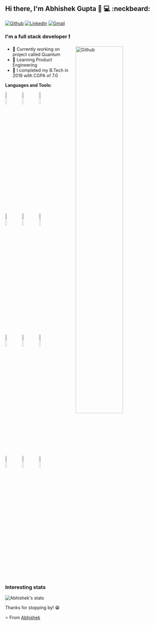 ## Hi there, I'm Abhishek Gupta :wave: :computer: :neckbeard:

[![Github](https://img.shields.io/badge/-Github-000?style=flat&logo=Github&logoColor=white)](https://github.com/guptabhishek4)
[![Linkedin](https://img.shields.io/badge/-LinkedIn-blue?style=flat&logo=Linkedin&logoColor=white)](https://www.linkedin.com/in/abhishek-gupta-b5135897/)
[![Gmail](https://img.shields.io/badge/-Gmail-c14438?style=flat&logo=Gmail&logoColor=white)](mailto:ag444982@gmail.com)

### I'm a full stack developer :exclamation:

<img width="55%" align="right" alt="Github" src="https://www.antstack.io/openings/fullstack.svg" />

- :school_satchel: Currently working on project called Quantum 
- 🌱 Learning Product Engineering
- 👯 I completed my B.Tech in 2019 with CGPA of 7.0

**Languages and Tools:** 

<p>
    <code><img width="10%" src="https://www.vectorlogo.zone/logos/java/java-ar21.svg"></code>
    <code><img width="10%" src="https://www.vectorlogo.zone/logos/springio/springio-ar21.svg"></code>
    <code><img width="10%" src="https://www.vectorlogo.zone/logos/angular/angular-ar21.svg"></code>
    <br />
    <code><img width="10%" src="https://res.cloudinary.com/dftta3ewo/image/upload/v1612742574/maven-seeklogo.com_gflhyf.svg"></code>
    <code><img width="10%" src="https://www.vectorlogo.zone/logos/git-scm/git-scm-ar21.svg"></code>
    <code><img width="10%" src="https://www.vectorlogo.zone/logos/json/json-ar21.svg"></code>
    <br />
    <code><img width="10%" src="https://www.vectorlogo.zone/logos/mysql/mysql-ar21.svg"></code>
    <code><img width="10%" src="https://www.vectorlogo.zone/logos/mongodb/mongodb-ar21.svg"></code>
    <code><img width="10%" src="https://www.vectorlogo.zone/logos/neo4j/neo4j-ar21.svg"></code>
    <br />
    <code><img width="10%" src="https://www.vectorlogo.zone/logos/rabbitmq/rabbitmq-ar21.svg"></code>
    <code><img width="10%" src="https://www.vectorlogo.zone/logos/docker/docker-ar21.svg"></code>
    <code><img width="10%" src="https://upload.wikimedia.org/wikipedia/commons/thumb/8/82/Android_logo_2019.svg/1374px-Android_logo_2019.svg.png"></code>
</p>

### Interesting stats

![Abhishek's stats](https://github-readme-stats.vercel.app/api?username=guptabhishek4&show_icons=true)

Thanks for stopping by! 😁


⭐️ From [Abhishek](https://github.com/guptabhishek4)

